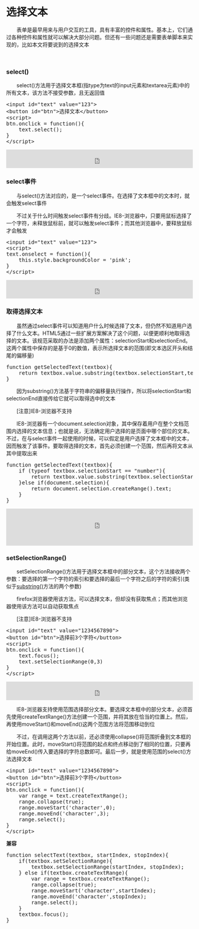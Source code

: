 # 选择文本

　　表单是最早用来与用户交互的工具，具有丰富的控件和属性。基本上，它们通过各种控件和属性就可以解决大部分问题。但还有一些问题还是需要表单脚本来实现的，比如本文将要说到的选择文本

&nbsp;

### select()

　　select()方法用于选择文本框(指type为text的input元素和textarea元素)中的所有文本，该方法不接受参数，且无返回值

<div class="cnblogs_code">
<pre>&lt;input id="text" value="123"&gt;
&lt;button id="btn"&gt;选择文本&lt;/button&gt;
&lt;script&gt;
btn.onclick = function(){
    text.select();
}
&lt;/script&gt;</pre>
</div>

<iframe style="width: 100%; height: 50px;" src="https://demo.xiaohuochai.site/html/formobj/f8.html" frameborder="0" width="320" height="240"></iframe>

### select事件

　　与select()方法对应的，是一个select事件。在选择了文本框中的文本时，就会触发select事件

　　不过关于什么时间触发select事件有分歧。IE8-浏览器中，只要用鼠标选择了一个字符，未释放鼠标前，就可以触发select事件；而其他浏览器中，要释放鼠标才会触发

<div class="cnblogs_code">
<pre>&lt;input id="text" value="123"&gt;
&lt;script&gt;
text.onselect = function(){
    this.style.backgroundColor = 'pink';
}
&lt;/script&gt;</pre>
</div>

<iframe style="width: 100%; height: 50px;" src="https://demo.xiaohuochai.site/html/formobj/f9.html" frameborder="0" width="320" height="240"></iframe>

### 取得选择文本

　　虽然通过select事件可以知道用户什么时候选择了文本，但仍然不知道用户选择了什么文本。HTML5通过一些扩展方案解决了这个问题，以便更顺利地取得选择的文本。该规范采取的办法是添加两个属性：selectionStart和selectionEnd。这两个属性中保存的是基于0的数值，表示所选择文本的范围(即文本选区开头和结尾的偏移量)

<div class="cnblogs_code">
<pre>function getSelectedText(textbox){
    return textbox.value.substring(textbox.selectionStart,textbox.selectionEnd);
}</pre>
</div>

　　因为substring()方法基于字符串的偏移量执行操作，所以将selectionStart和selectionEnd直接传给它就可以取得选中的文本

　　[注意]IE8-浏览器不支持

　　IE8-浏览器有一个document.selection对象，其中保存着用户在整个文档范围内选择的文本信息；也就是说，无法确定用户选择的是页面中哪个部位的文本。不过，在与select事件一起使用的时候，可以假定是用户选择了文本框中的文本，因而触发了该事件。要取得选择的文本，首先必须创建一个范围，然后再将文本从其中提取出来

<div class="cnblogs_code">
<pre>function getSelectedText(textbox){
    if (typeof textbox.selectionStart == "number"){
        return textbox.value.substring(textbox.selectionStart,textbox.selectionEnd);
    }else if(document.selection){
        return document.selection.createRange().text;
    }
}</pre>
</div>

<iframe style="width: 100%; height: 100px;" src="https://demo.xiaohuochai.site/html/formobj/f10.html" frameborder="0" width="320" height="240"></iframe>

### setSelectionRange()

　　setSelectionRange()方法用于选择文本框中的部分文本，这个方法接收两个参数：要选择的第一个字符的索引和要选择的最后一个字符之后的字符的索引(类似于[substring()](http://www.cnblogs.com/xiaohuochai/p/5612962.html#anchor5)方法的两个参数)

　　firefox浏览器使用该方法，可以选择文本，但却没有获取焦点；而其他浏览器使用该方法可以自动获取焦点

　　[注意]IE8-浏览器不支持

<div class="cnblogs_code">
<pre>&lt;input id="text" value="1234567890"&gt;
&lt;button id="btn"&gt;选择前3个字符&lt;/button&gt;
&lt;script&gt;
btn.onclick = function(){
    text.focus();
    text.setSelectionRange(0,3)    
}
&lt;/script&gt;</pre>
</div>

<iframe style="width: 100%; height: 50px;" src="https://demo.xiaohuochai.site/html/formobj/f11.html" frameborder="0" width="320" height="240"></iframe>

　　IE8-浏览器支持使用范围选择部分文本。要选择文本框中的部分文本，必须首先使用createTextRange()方法创建一个范围，并将其放在恰当的位置上。然后，再使用moveStart()和moveEnd()这两个范围方法将范围移动到位

　　不过，在调用这两个方法以前，还必须使用collapse()将范围折叠到文本框的开始位置。此时，moveStart()将范围的起点和终点移动到了相同的位置，只要再给moveEnd()传入要选择的字符总数即可。最后一步，就是使用范围的select()方法选择文本

<div class="cnblogs_code">
<pre>&lt;input id="text" value="1234567890"&gt;
&lt;button id="btn"&gt;选择前3个字符&lt;/button&gt;
&lt;script&gt;
btn.onclick = function(){
    var range = text.createTextRange();
    range.collapse(true);
    range.moveStart('character',0);
    range.moveEnd('character',3);
    range.select();
}
&lt;/script&gt;</pre>
</div>

**兼容**　

<div class="cnblogs_code">
<pre>function selectText(textbox, startIndex, stopIndex){
    if(textbox.setSelectionRange){
        textbox.setSelectionRange(startIndex, stopIndex);
    } else if(textbox.createTextRange){
        var range = textbox.createTextRange();
        range.collapse(true);
        range.moveStart('character',startIndex);
        range.moveEnd('character',stopIndex);
        range.select();
    }
    textbox.focus();
}</pre>
</div>
